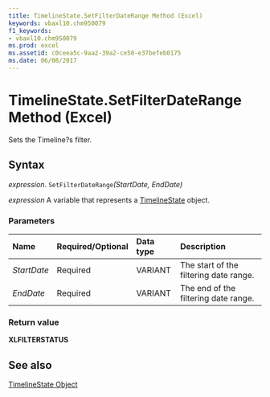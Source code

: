 ```yaml
---
title: TimelineState.SetFilterDateRange Method (Excel)
keywords: vbaxl10.chm950079
f1_keywords:
- vbaxl10.chm950079
ms.prod: excel
ms.assetid: c0ceea5c-9aa2-39a2-ce58-e37befeb0175
ms.date: 06/08/2017
---
```



# TimelineState.SetFilterDateRange Method (Excel)

Sets the Timeline?s filter.


## Syntax

 _expression_. `SetFilterDateRange`_(StartDate,_ _EndDate)_

 _expression_ A variable that represents a [TimelineState](Excel.timelinestate.md) object.


### Parameters



|**Name**|**Required/Optional**|**Data type**|**Description**|
|:-----|:-----|:-----|:-----|
| _StartDate_|Required|VARIANT|The start of the filtering date range.|
| _EndDate_|Required|VARIANT|The end of the filtering date range.|

### Return value

 **XLFILTERSTATUS**


## See also



[TimelineState Object](Excel.timelinestate.md)

